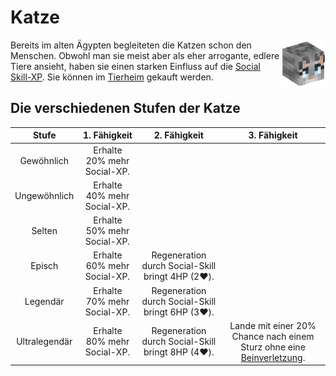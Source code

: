 # Katze

<img align="right" width="70" eight="75" src="../../../assets/image/pets/Katze.png">


Bereits im alten Ägypten begleiteten die Katzen schon den Menschen. Obwohl man sie meist aber als eher arrogante, edlere Tiere ansieht, haben sie einen starken Einfluss auf die [Social Skill-XP](../../pages/skills/social.md). Sie können im [Tierheim](../../pages/gebäude/tierheim.md) gekauft werden.

## Die verschiedenen Stufen der Katze

| Stufe | 1. Fähigkeit | 2. Fähigkeit | 3. Fähigkeit |
|:-:|:-:|:-:|:-:|
| Gewöhnlich | Erhalte 20% mehr Social-XP. |
| Ungewöhnlich | Erhalte 40% mehr Social-XP. |
| Selten | Erhalte 50% mehr Social-XP. |
| Episch | Erhalte 60% mehr Social-XP. | Regeneration durch Social-Skill bringt 4HP (2:heart:). |
| Legendär | Erhalte 70% mehr Social-XP. | Regeneration durch Social-Skill bringt 6HP (3:heart:). |
| Ultralegendär | Erhalte 80% mehr Social-XP. | Regeneration durch Social-Skill bringt 8HP (4:heart:). | Lande mit einer 20% Chance nach einem Sturz ohne eine [Beinverletzung](../../pages/krankheiten/beinverletzungen.md). |
